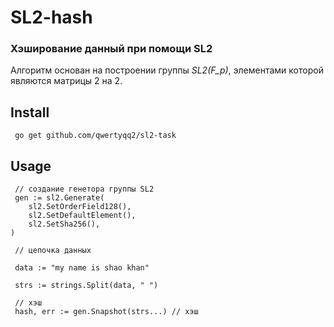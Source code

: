 # SL2-hash
### Хэширование данный при помощи SL2

Алгоритм основан на построении группы *SL2(F_p)*, элементами которой являются матрицы 2 на 2. 

## Install

     go get github.com/qwertyqq2/sl2-task


## Usage

     // создание генетора группы SL2
     gen := sl2.Generate(
		sl2.SetOrderField128(),
		sl2.SetDefaultElement(),
		sl2.SetSha256(),
	)

     // цепочка данных
     
     data := "my name is shao khan"
	
     strs := strings.Split(data, " ") 

     // хэш
     hash, err := gen.Snapshot(strs...) // хэш
	


